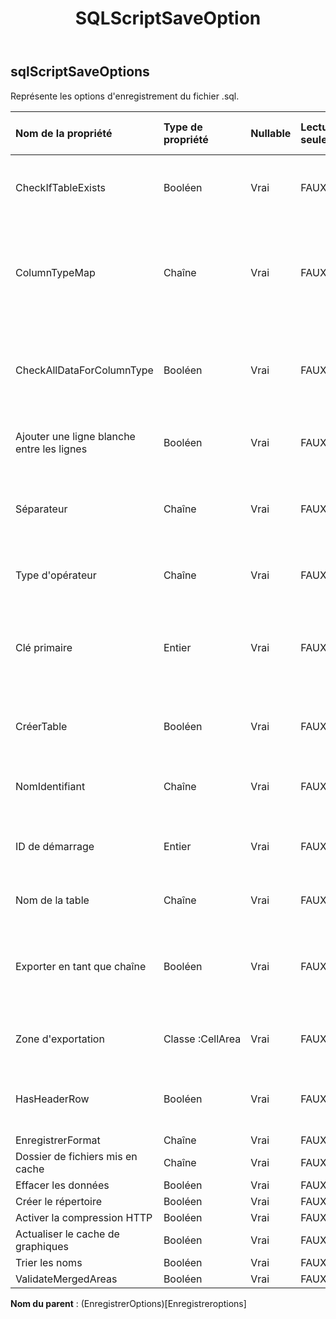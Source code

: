 ﻿---
title: SQLScriptSaveOption
second_title: Aspose.Cells Cloud Documen
type: docs
url: /fr/specification/model/sqlscriptsaveoptions/
description: "Aspose.Cells Spécification du modèle cloud : SqlScriptSaveOptions. Gérez sans effort Excel et d'autres feuilles de calcul avec des fonctionnalités telles que l'ouverture, la génération, l'édition, le fractionnement, la fusion, la comparaison et la conversion."
weight: 50
---
## **sqlScriptSaveOptions**

Représente les options d'enregistrement du fichier .sql.

| Nom de la propriété| Type de propriété| Nullable| Lecture seulement| Valeur par défaut| Description|
|:- |:- |:- |:- |:- |:- |
| CheckIfTableExists| Booléen| Vrai| FAUX|| Vérifiez si le nom de la table existe avant de créer|
| ColumnTypeMap| Chaîne| Vrai| FAUX|| Obtient et définit la carte du type de colonne pour différentes bases de données.|
| CheckAllDataForColumnType| Booléen| Vrai| FAUX|| Vérifiez toutes les données pour trouver le type de données des colonnes.|
| Ajouter une ligne blanche entre les lignes| Booléen| Vrai| FAUX|| Insérez une ligne vide entre chaque donnée.|
| Séparateur| Chaîne| Vrai| FAUX|| Obtient et définit le séparateur de caractères du script SQL.|
| Type d'opérateur| Chaîne| Vrai| FAUX|| Obtient et définit le type d'opérateur de SQL.|
| Clé primaire| Entier| Vrai| FAUX|| Représente quelle colonne est la clé primaire de la table de données.|
| CréerTable| Booléen| Vrai| FAUX|| Indique si vous exportez SQL ou créez une table.|
| NomIdentifiant| Chaîne| Vrai| FAUX|| Obtient et définit le nom de la colonne id.|
| ID de démarrage| Entier| Vrai| FAUX|| Obtient et définit l'identifiant de démarrage.|
| Nom de la table| Chaîne| Vrai| FAUX|| Obtient et définit le nom de la table.|
|Exporter en tant que chaîne| Booléen| Vrai| FAUX|| Indique si toutes les données sont exportées sous forme de valeur de chaîne.|
| Zone d'exportation| Classe :CellArea| Vrai| FAUX|| Obtient ou définit la plage d'exportation.|
| HasHeaderRow| Booléen| Vrai| FAUX|| Indique si la plage contient une ligne d'en-tête.|
| EnregistrerFormat| Chaîne| Vrai| FAUX|||
| Dossier de fichiers mis en cache| Chaîne| Vrai| FAUX|||
| Effacer les données| Booléen| Vrai| FAUX|||
| Créer le répertoire| Booléen| Vrai| FAUX|||
| Activer la compression HTTP| Booléen| Vrai| FAUX|||
| Actualiser le cache de graphiques| Booléen| Vrai| FAUX|||
|Trier les noms| Booléen| Vrai| FAUX|||
| ValidateMergedAreas| Booléen| Vrai| FAUX|||

**Nom du parent** : (EnregistrerOptions)[Enregistreroptions]